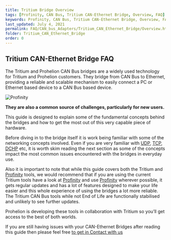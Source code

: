 ```yaml
---
title: Tritium Bridge Overview
tags: [Profinity, CAN Bus, Tritium CAN-Ethernet Bridge, Overview, FAQ]
keywords: Profinity, CAN Bus, Tritium CAN-Ethernet Bridge, Overview, FAQ
last_updated: July 4, 2021
permalink: FAQ/CAN_bus_Adapters/Tritium_CAN_Ethernet_Bridge/Overview.html
folder: Tritium_CAN_Ethernet_Bridge
order: 0
---
```

  
## Tritium CAN-Ethernet Bridge FAQ

The Tritium and Prohelion CAN Bus bridges are a widely used technology for Tritium and Prohelion customers. They bridge from CAN Bus to Ethernet, providing a reliable and scalable mechanism to easily connect a PC or Ethernet based device to a CAN Bus based device. 

![Profinity](../images/FAQ/CANEthernetBridge.png)


**They are also a common source of challenges, particularly for new users.**

This guide is designed to explain some of the fundamental concepts behind the bridges and how to get the most out of this very capable piece of hardware.

Before diving in to the bridge itself it is work being familiar with some of the networking concepts involved. Even if you are very familiar with [UDP](https://en.wikipedia.org/wiki/User_Datagram_Protocol), [TCP](https://en.wikipedia.org/wiki/Transmission_Control_Protocol), [DCHP](https://en.wikipedia.org/wiki/Dynamic_Host_Configuration_Protocol) etc, it is worth skim reading the next section as some of the concepts  impact the most common issues encountered with the bridges in everyday use.

Also it is important to note that while this guide covers both the Tritium and [Profinity](/Profinity/Overview.html) tools, we would recommend that if you are using the current Tritium tools have a look at [Profinity](/Profinity/Overview.html) and use [Profinity](/Profinity/Overview.html)  wherever possible, it gets regular updates and has a lot of features designed to make your life easier and this whole experience of using the bridges a lot more reliable. The Tritium CAN Bus tools while not End of Life are functionally stabilised and unlikely to see further updates.

Prohelion is developing these tools in collaboration with Tritium so you’ll get access to the best of both worlds.

If you are still having issues with your CAN-Ethernet Bridges after reading this guide then please feel free [to get in Contact with us](https://www.prohelion.com/contact-us/)